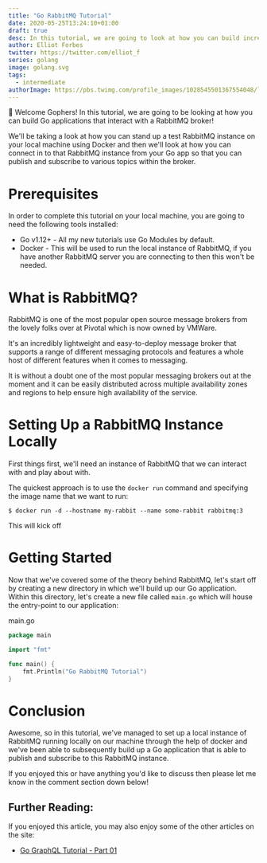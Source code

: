 ```yaml
---
title: "Go RabbitMQ Tutorial"
date: 2020-05-25T13:24:10+01:00
draft: true
desc: In this tutorial, we are going to look at how you can build incredibly simple Go applications that interact with RabbitMQ.
author: Elliot Forbes
twitter: https://twitter.com/elliot_f
series: golang
image: golang.svg
tags:
  - intermediate
authorImage: https://pbs.twimg.com/profile_images/1028545501367554048/lzr43cQv_400x400.jpg
---
```


👋 Welcome Gophers! In this tutorial, we are going to be looking at how you can build Go applications that interact with a RabbitMQ broker!

We'll be taking a look at how you can stand up a test RabbitMQ instance on your local machine using Docker and then we'll look at how you can connect in to that RabbitMQ instance from your Go app so that you can publish and subscribe to various topics within the broker.

# Prerequisites

In order to complete this tutorial on your local machine, you are going to need the following tools installed:

* Go v1.12+ - All my new tutorials use Go Modules by default.
* Docker - This will be used to run the local instance of RabbitMQ, if you have another RabbitMQ server you are connecting to then this won't be needed.

# What is RabbitMQ?

RabbitMQ is one of the most popular open source message brokers from the lovely folks over at Pivotal which is now owned by VMWare. 

It's an incredibly lightweight and easy-to-deploy message broker that supports a range of different messaging protocols and features a whole host of different features when it comes to messaging.

It is without a doubt one of the most popular messaging brokers out at the moment and it can be easily distributed across multiple availability zones and regions to help ensure high availability of the service. 

# Setting Up a RabbitMQ Instance Locally

First things first, we'll need an instance of RabbitMQ that we can interact with and play about with. 

The quickest approach is to use the `docker run` command and specifying the image name that we want to run:

```output
$ docker run -d --hostname my-rabbit --name some-rabbit rabbitmq:3
```

This will kick off 

# Getting Started

Now that we've covered some of the theory behind RabbitMQ, let's start off by creating a new directory in which we'll build up our Go application. Within this directory, let's create a new file called `main.go` which will house the entry-point to our application:

<div class="filename">main.go</div>

```go
package main

import "fmt"

func main() {
    fmt.Println("Go RabbitMQ Tutorial")
}
```

# Conclusion

Awesome, so in this tutorial, we've managed to set up a local instance of RabbitMQ running locally on our machine through the help of docker and we've been able to  subsequently build up a Go application that is able to publish and subscribe to this RabbitMQ instance.

If you enjoyed this or have anything you'd like to discuss then please let me know in the comment section down below!

## Further Reading:

If you enjoyed this article, you may also enjoy some of the other articles on the site:

* [Go GraphQL Tutorial - Part 01]()